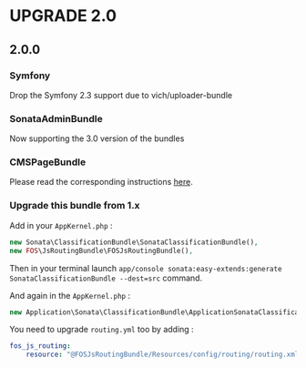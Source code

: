 UPGRADE 2.0
===========

## 2.0.0

### Symfony

Drop the Symfony 2.3 support due to vich/uploader-bundle

### SonataAdminBundle

Now supporting the 3.0 version of the bundles

### CMSPageBundle

Please read the corresponding instructions [here](https://github.com/Th3Mouk/CMSPageBundle/blob/master/UPGRADE-2.0.md).

### Upgrade this bundle from 1.x

Add in your `AppKernel.php` :

```php
new Sonata\ClassificationBundle\SonataClassificationBundle(),
new FOS\JsRoutingBundle\FOSJsRoutingBundle(),
```

Then in your terminal launch `app/console sonata:easy-extends:generate SonataClassificationBundle --dest=src` command.

And again in the `AppKernel.php` :

```php
new Application\Sonata\ClassificationBundle\ApplicationSonataClassificationBundle(),
```

You need to upgrade `routing.yml` too by adding :

```yml
fos_js_routing:
    resource: "@FOSJsRoutingBundle/Resources/config/routing/routing.xml"
```
